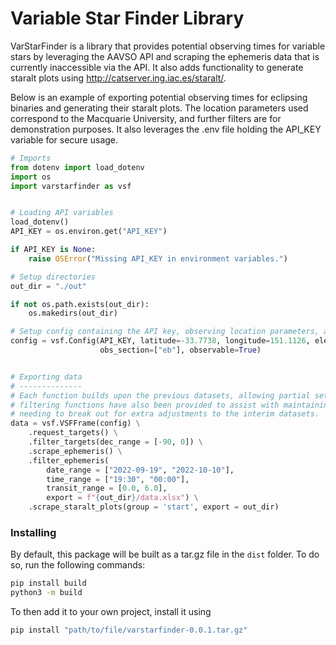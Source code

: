# Variable Star Finder Library
VarStarFinder is a library that provides potential observing times for variable stars by leveraging the AAVSO API and
scraping the ephemeris data that is currently inaccessible via the API. It also adds functionality to generate staralt
plots using http://catserver.ing.iac.es/staralt/.

Below is an example of exporting potential observing times for eclipsing binaries and generating their staralt plots.
The location parameters used correspond to the Macquarie University, and further filters are for demonstration
purposes. It also leverages the .env file holding the API_KEY variable for secure usage. 

```python
# Imports
from dotenv import load_dotenv
import os
import varstarfinder as vsf


# Loading API variables
load_dotenv()
API_KEY = os.environ.get("API_KEY")

if API_KEY is None:
    raise OSError("Missing API_KEY in environment variables.")

# Setup directories
out_dir = "./out"

if not os.path.exists(out_dir):
    os.makedirs(out_dir)

# Setup config containing the API key, observing location parameters, and optional API request parameters
config = vsf.Config(API_KEY, latitude=-33.7738, longitude=151.1126, elevation=61, ut_offset=10,
                    obs_section=["eb"], observable=True)


# Exporting data
# --------------
# Each function builds upon the previous datasets, allowing partial sets of data to be accessed. Additional
# filtering functions have also been provided to assist with maintaining a simple data flow without
# needing to break out for extra adjustments to the interim datasets.
data = vsf.VSFFrame(config) \
    .request_targets() \
    .filter_targets(dec_range = [-90, 0]) \
    .scrape_ephemeris() \
    .filter_ephemeris(
        date_range = ["2022-09-19", "2022-10-10"],
        time_range = ["19:30", "00:00"],
        transit_range = [0.0, 6.0],
        export = f"{out_dir}/data.xlsx") \
    .scrape_staralt_plots(group = 'start', export = out_dir)
```

### Installing
By default, this package will be built as a tar.gz file in the `dist` folder. To do so, run the following commands:
```bash
pip install build
python3 -m build
```

To then add it to your own project, install it using
```bash
pip install "path/to/file/varstarfinder-0.0.1.tar.gz"
```
